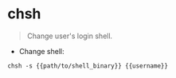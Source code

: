 # chsh

> Change user's login shell.

- Change shell:

`chsh -s {{path/to/shell_binary}} {{username}}`
